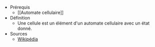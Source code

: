 - Prérequis
	- [[Automate cellulaire]]
- Définition
	-	Une cellule est un élément d'un automate cellulaire avec un état donné.
- Sources	
	- [Wikipédia](https://en.wikipedia.org/wiki/Cellular_automaton)
